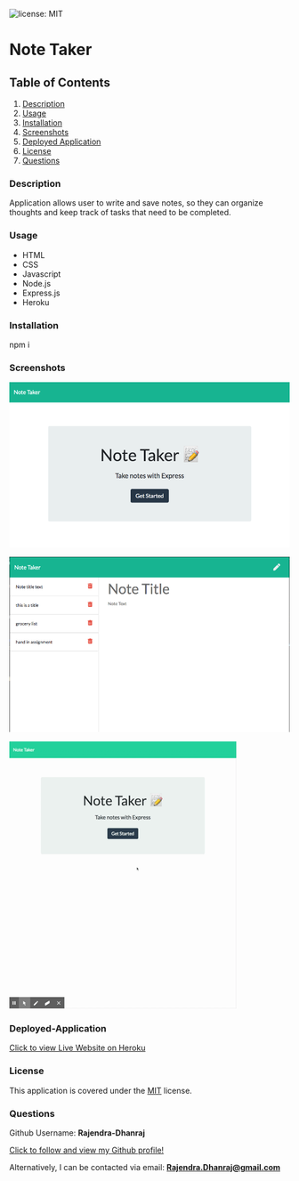   ![license: MIT](https://img.shields.io/badge/License-MIT-yellow.svg)

# **Note Taker**

  ## Table of Contents
  1. [Description](#description)
  2. [Usage](#usage)
  2. [Installation](#installation)
  3. [Screenshots](#screenshots)
  3. [Deployed Application](#deployed-application)
  4. [License](#license)
  5. [Questions](#questions)

### Description

Application allows user to write and save notes, so they can organize thoughts and keep track of tasks that need to be completed.

### Usage

- HTML
- CSS
- Javascript
- Node.js
- Express.js
- Heroku

### Installation

npm i

### Screenshots

![Screenshot1](./public/assets/images/screenshot1.png)

![Screenshot2](./public/assets/images/screenshot2.png)

![note](./public/assets/images/note.gif)

### Deployed-Application

[Click to view Live Website on Heroku](https://notetaker-dhanraj.herokuapp.com/ "Note-Taker")

### License

This application is covered under the [MIT](https://opensource.org/licenses/MIT) license.
  
### Questions

Github Username: **Rajendra-Dhanraj**

[Click to follow and view my Github profile!](https://github.com/Rajendra-Dhanraj) 

Alternatively, I can be contacted via email: **Rajendra.Dhanraj@gmail.com**
  